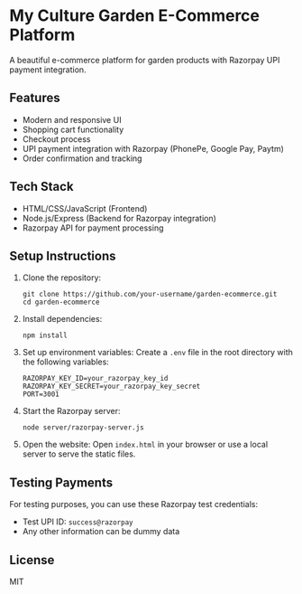 # My Culture Garden E-Commerce Platform

A beautiful e-commerce platform for garden products with Razorpay UPI payment integration.

## Features

- Modern and responsive UI
- Shopping cart functionality
- Checkout process
- UPI payment integration with Razorpay (PhonePe, Google Pay, Paytm)
- Order confirmation and tracking

## Tech Stack

- HTML/CSS/JavaScript (Frontend)
- Node.js/Express (Backend for Razorpay integration)
- Razorpay API for payment processing

## Setup Instructions

1. Clone the repository:
   ```
   git clone https://github.com/your-username/garden-ecommerce.git
   cd garden-ecommerce
   ```

2. Install dependencies:
   ```
   npm install
   ```

3. Set up environment variables:
   Create a `.env` file in the root directory with the following variables:
   ```
   RAZORPAY_KEY_ID=your_razorpay_key_id
   RAZORPAY_KEY_SECRET=your_razorpay_key_secret
   PORT=3001
   ```

4. Start the Razorpay server:
   ```
   node server/razorpay-server.js
   ```

5. Open the website:
   Open `index.html` in your browser or use a local server to serve the static files.

## Testing Payments

For testing purposes, you can use these Razorpay test credentials:
- Test UPI ID: `success@razorpay`
- Any other information can be dummy data

## License

MIT 